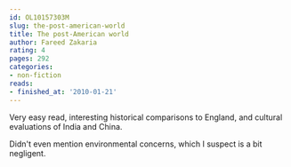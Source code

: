 ```yaml
---
id: OL10157303M
slug: the-post-american-world
title: The post-American world
author: Fareed Zakaria
rating: 4
pages: 292
categories:
- non-fiction
reads:
- finished_at: '2010-01-21'
---
```

Very easy read, interesting historical comparisons to England, and cultural evaluations of India and China.

Didn't even mention environmental concerns, which I suspect is a bit negligent.
